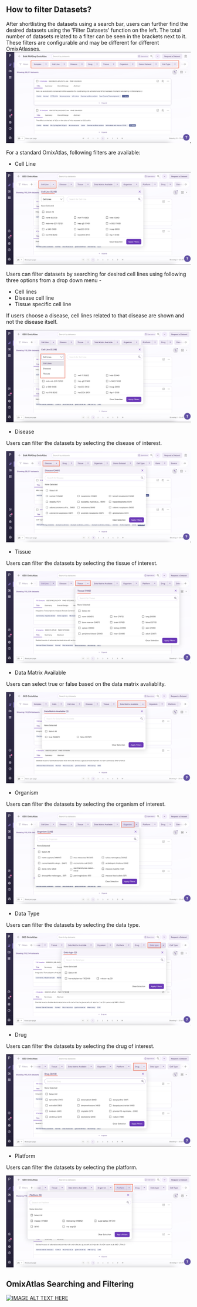 How to filter Datasets?
-----------------------

After shortlisting the datasets using a search bar, users can further find the desired datasets using the 'Filter Datasets' function on the left. The total number of datasets related to a filter can be seen in the brackets next to it. These filters are configurable and may be different for different OmixAtlasses.
![Filter](../img/OmixAtlas-Images/filetdatasets.png) 

For a standard OmixAtlas, following filters are available:

- Cell Line

![Filter](../img/OmixAtlas-Images/celline.png)

Users can filter datasets by searching for desired cell lines using following three options from a drop down menu -

- Cell lines
- Disease cell line
- Tissue specific cell line

If users choose a disease, cell lines related to that disease are shown and not the disease itself.

![Filter](../img/OmixAtlas-Images/Celline2.png)


- Disease

Users can filter the datasets by selecting the disease of interest.

![Filter](../img/OmixAtlas-Images/disease.png)


- Tissue

Users can filter the datasets by selecting the tissue of interest.

![Filter](../img/OmixAtlas-Images/Tissue.png)

- Data Matrix Available

Users can select true or false based on the data matrix avaliablity.

![Filter](../img/OmixAtlas-Images/datamatrix.png)

- Organism

Users can filter the datasets by selecting the organism of interest.

![Filter](../img/OmixAtlas-Images/oragnisms.png)

- Data Type

Users can filter the datasets by selecting the data type.

![Filter](../img/OmixAtlas-Images/datatype.png)

- Drug

Users can filter the datasets by selecting the drug of interest.

![Filter](../img/OmixAtlas-Images/drug.png)

- Platform

Users can filter the datasets by selecting the platform.

![Filter](../img/OmixAtlas-Images/Platform.png)

## OmixAtlas Searching and Filtering 

[![IMAGE ALT TEXT HERE](https://img.youtube.com/vi/bHdl6I2YAoc/0.jpg)](https://www.youtube.com/watch?v=bHdl6I2YAoc)
